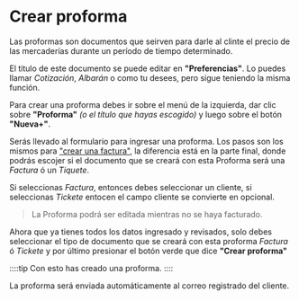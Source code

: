 # Crear proforma

Las proformas son documentos que seirven para darle al clinte el precio de las mercaderías durante un período de tiempo determinado.

El titulo de este documento se puede editar en **"Preferencias"**. Lo puedes llamar *Cotización*, *Albarán* o como tu desees, pero sigue teniendo la misma función.

Para crear una proforma debes ir sobre el menú de la izquierda, dar clic sobre **"Proforma"** *(o el título que hayas escogido)* y luego sobre el botón **"Nueva+"**.

Serás llevado al formulario para ingresar una proforma. Los pasos son los mismos para ["crear una factura"](/start/create-invoice), la diferencia está en la parte final, donde podrás escojer si el documento que se creará con esta Proforma será una *Factura* ó un *Tiquete*.

Si seleccionas *Factura*, entonces debes seleccionar un cliente, si seleccionas *Tickete* entocen el campo cliente se convierte en opcional.

> La Proforma podrá ser editada mientras no se haya facturado.

Ahora que ya tienes todos los datos ingresado y revisados, solo debes seleccionar el tipo de documento que se creará con esta proforma *Factura* ó *Tickete* y por último presionar el botón verde que dice **"Crear proforma"**

::::tip
Con esto has creado una proforma.
::::

La proforma será enviada automáticamente al correo registrado del cliente.